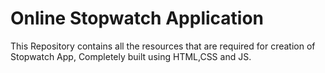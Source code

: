 # Online Stopwatch Application
This Repository contains all the resources that are required for creation of Stopwatch App, Completely built using HTML,CSS and JS.
